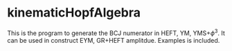 # kinematicHopfAlgebra
This is the program to generate the BCJ numerator in HEFT, YM, YMS+$\phi^3$. It can be used in construct EYM, GR+HEFT amplitdue. 
Examples is included. 
